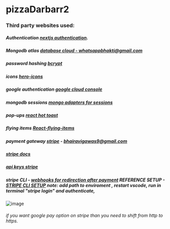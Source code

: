 # pizzaDarbarr2

### Third party websites used:
##### Authentication [nextjs authentication](https://next-auth.js.org/configuration/providers/credentials).
##### Mongodb atlas   [database cloud - whatsappbhakti@gmail.com](https://cloud.mongodb.com/) 
##### password hashing [bcrypt](https://www.npmjs.com/package/bcrypt)
##### icons [hero-icons](https://heroicons.com/)
##### google authentication [google cloud console](https://console.cloud.google.com/welcome/new?pli=1)
##### mongodb sessions [mongo adapters for sessions](https://authjs.dev/getting-started/adapters/mongodb)
##### pop-ups  [react hot toast](https://react-hot-toast.com/docs)
##### flying items [React-flying-items](https://npm.io/package/react-flying-item)
##### payment gateway [stripe](https://dashboard.stripe.com/test/dashboard) - bhairavigawas9@gmail.com
##### [stripe docs](https://docs.stripe.com/api/checkout/sessions/create)
##### [api keys stripe](https://dashboard.stripe.com/test/apikeys)
##### stripe CLI - [webhooks for redirection after payment](https://dashboard.stripe.com/test/workbench/webhooks) REFERENCE SETUP - [STRIPE CLI SETUP](https://www.youtube.com/watch?v=LUHeCvVFATU) note: add path to enviroment , restart vscode, run in terminal "stripe login" and authenticate, 
![image](https://github.com/user-attachments/assets/7d9d9aeb-96d4-4b98-9843-cb82c90511d8)


###### if you want google pay option on stripe than you need to shift from http to https.
